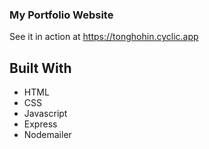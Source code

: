 ### My Portfolio Website
See it in action at https://tonghohin.cyclic.app

## Built With

- HTML
- CSS
- Javascript
- Express
- Nodemailer
